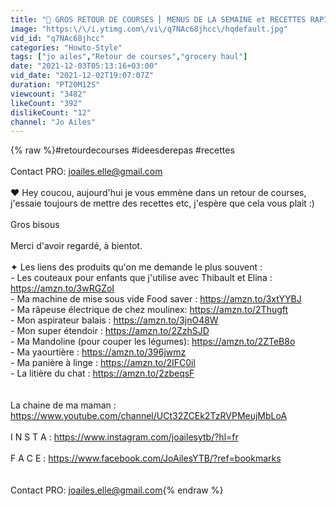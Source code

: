 ```yaml
---
title: "🛒 GROS RETOUR DE COURSES ⎜ MENUS DE LA SEMAINE et RECETTES RAPIDES ⎜ IDEES DE REPAS"
image: "https:\/\/i.ytimg.com\/vi\/q7NAc68jhcc\/hqdefault.jpg"
vid_id: "q7NAc68jhcc"
categories: "Howto-Style"
tags: ["jo ailes","Retour de courses","grocery haul"]
date: "2021-12-03T05:13:16+03:00"
vid_date: "2021-12-02T19:07:07Z"
duration: "PT20M12S"
viewcount: "3482"
likeCount: "392"
dislikeCount: "12"
channel: "Jo Ailes"
---
```

{% raw %}#retourdecourses #ideesderepas #recettes<br /><br />Contact PRO:  joailes.elle@gmail.com<br /><br />❤ Hey coucou, aujourd'hui je vous emmène dans un retour de courses, j'essaie toujours de mettre des recettes etc, j'espère que cela vous plait :)<br /><br />Gros bisous<br /><br />Merci d'avoir regardé, à bientot.<br /><br />✦ Les liens des produits qu'on me demande le plus souvent : <br />- Les couteaux pour enfants que j'utilise avec Thibault et Elina :  <a rel="nofollow" target="blank" href="https://amzn.to/3wRGZoI">https://amzn.to/3wRGZoI</a><br />- Ma machine de mise sous vide Food saver : <a rel="nofollow" target="blank" href="https://amzn.to/3xtYYBJ">https://amzn.to/3xtYYBJ</a><br />- Ma râpeuse électrique de chez moulinex: <a rel="nofollow" target="blank" href="https://amzn.to/2Thugft">https://amzn.to/2Thugft</a><br />- Mon aspirateur balais : <a rel="nofollow" target="blank" href="https://amzn.to/3jnO48W">https://amzn.to/3jnO48W</a><br />- Mon super étendoir : <a rel="nofollow" target="blank" href="https://amzn.to/2ZzhSJD">https://amzn.to/2ZzhSJD</a><br />- Ma Mandoline (pour couper les légumes): <a rel="nofollow" target="blank" href="https://amzn.to/2ZTeB8o">https://amzn.to/2ZTeB8o</a><br />- Ma yaourtière : <a rel="nofollow" target="blank" href="https://amzn.to/396jwmz">https://amzn.to/396jwmz</a><br />- Ma panière à linge : <a rel="nofollow" target="blank" href="https://amzn.to/2IFC0il">https://amzn.to/2IFC0il</a><br />- La litière du chat : <a rel="nofollow" target="blank" href="https://amzn.to/2zbeqsF">https://amzn.to/2zbeqsF</a><br /><br /><br />La chaine de ma maman : <a rel="nofollow" target="blank" href="https://www.youtube.com/channel/UCt32ZCEk2TzRVPMeujMbLoA">https://www.youtube.com/channel/UCt32ZCEk2TzRVPMeujMbLoA</a><br /><br />I N S T A : <a rel="nofollow" target="blank" href="https://www.instagram.com/joailesytb/?hl=fr">https://www.instagram.com/joailesytb/?hl=fr</a><br /><br />F A C E : <a rel="nofollow" target="blank" href="https://www.facebook.com/JoAilesYTB/?ref=bookmarks">https://www.facebook.com/JoAilesYTB/?ref=bookmarks</a><br /><br /><br />Contact PRO:  joailes.elle@gmail.com{% endraw %}

